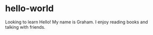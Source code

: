# hello-world
Looking to learn
Hello! My name is Graham. I enjoy reading books and talking with friends.
